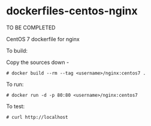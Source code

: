 dockerfiles-centos-nginx
========================

TO BE COMPLETED

CentOS 7 dockerfile for nginx

To build:

Copy the sources down -

    # docker build --rm --tag <username>/nginx:centos7 .

To run:

    # docker run -d -p 80:80 <username>/nginx:centos7

To test:

    # curl http://localhost

